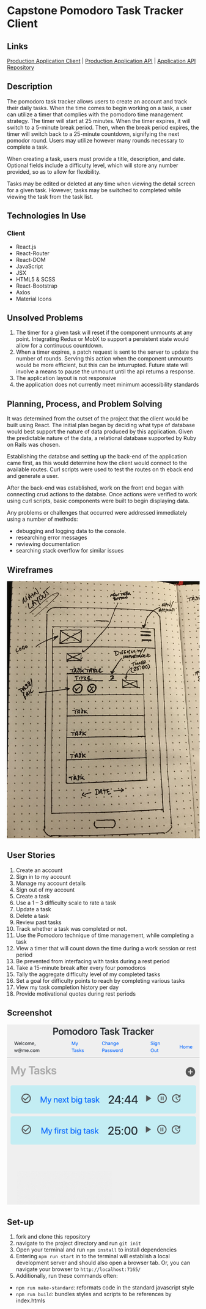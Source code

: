 # Capstone Pomodoro Task Tracker Client

## Links

[Production Application Client](https://matthewjmontalto.github.io/capstone-pomodoro-task-tracker-client/#/) |
[Production Application API](https://pomodoro-task-tracker-api.herokuapp.com/) |
[Application API Repository](https://github.com/matthewjmontalto/capstone-pomodoro-task-tracker-api)


## Description

The pomodoro task tracker allows users to create an account and track their
daily tasks. When the time comes to begin working on a task, a user can utilize
a timer that complies with the pomodoro time management strategy. The timer
will start at 25 minutes. When the timer expires, it will switch to a 5-minute break
period. Then, when the break period expires, the timer will switch back to a
25-minute countdown, signifying the next pomodor round. Users may utilize
however many rounds necessary to complete a task.

When creating a task, users must provide a title, description, and date.
Optional fields include a difficulty level, which will store any number provided,
so as to allow for flexibility.

Tasks may be edited or deleted at any time when viewing the detail screen for a
given task. However, tasks may be switched to completed while viewing the task
from the task list.

## Technologies In Use

### Client
-   React.js
-   React-Router
-   React-DOM
-   JavaScript
-   JSX
-   HTML5 & SCSS
-   React-Bootstrap
-   Axios
-   Material Icons

## Unsolved Problems

1.  The timer for a given task will reset if the component unmounts at any point. Integrating Redux or MobX to support a persistent state would allow for a continuous countdown.
2.  When a timer expires, a patch request is sent to the server to update the number of rounds. Serving this action when the component unmounts would be more efficient, but this can be inturrupted. Future state will involve a means to pause the unmount until the api returns a response.
3.  The application layout is not responsive
4.  the application does not currently meet minimum accessibility standards

## Planning, Process, and Problem Solving

It was determined from the outset of the project that the client would be built using React. The initial plan began by deciding what type of database would best support the nature of data produced by this application. Given the predictable nature of the data, a relational database supported by Ruby on Rails was chosen.

Establishing the databse and setting up the back-end of the application came first, as this would determine how the client would connect to the available routes. Curl scripts were used to test the routes on th eback end and generate a user.

After the back-end was established, work on the front end began with connecting crud actions to the databse. Once actions were verified to work using curl scripts, basic components were built to begin displaying data.

Any problems or challenges that occurred were addressed immediately using a number of methods:
-   debugging and logging data to the console.
-   researching error messages
-   reviewing documentation
-   searching stack overflow for similar issues

## Wireframes
![wireframe](./public/readme-img/wireframe.JPG)

## User Stories
1.  Create an account
2.  Sign in to my account
3.  Manage my account details
4.  Sign out of my account
5.  Create a task
6.  Use a 1 – 3 difficulty scale to rate a task
7.  Update a task
8.  Delete a task
9.  Review past tasks
10.	Track whether a task was completed or not.
11.	Use the Pomodoro technique of time management, while completing a task
12.	View a timer that will count down the time during a work session or rest period
13.	Be prevented from interfacing with tasks during a rest period
14.	Take a 15-minute break after every four pomodoros
15.	Tally the aggregate difficulty level of my completed tasks
16.	Set a goal for difficulty points to reach by completing various tasks
17.	View my task completion history per day
18.	Provide motivational quotes during rest periods

## Screenshot
![application screenshot](./public/readme-img/app.png)

## Set-up

1.  fork and clone this repository
2.  navigate to the project directory and run `git init`
2.  Open your terminal and run `npm install` to install dependencies
3.  Entering `npm run start` in to the terminal will establish a local development server and should also open a browser tab. Or, you can navigate your browser to `http://localhost:7165/`
4.  Additionally, run these commands often:
  - `npm run make-standard`: reformats code in the standard javascript style
  - `npm run build`: bundles styles and scripts to be references by index.htmls
